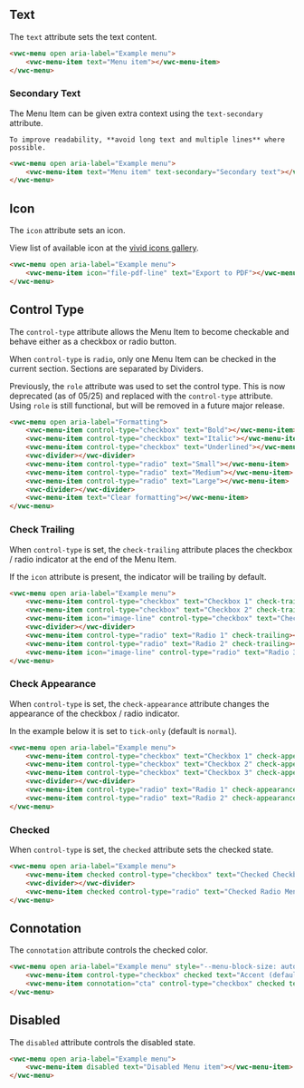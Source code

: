## Text

The `text` attribute sets the text content.

```html preview 100px
<vwc-menu open aria-label="Example menu">
	<vwc-menu-item text="Menu item"></vwc-menu-item>
</vwc-menu>
```

### Secondary Text

The Menu Item can be given extra context using the `text-secondary` attribute.

<vwc-note connotation="information">
	<vwc-icon slot="icon" name="info-line" label="Note:"></vwc-icon>

    To improve readability, **avoid long text and multiple lines** where possible.

</vwc-note>

```html preview 150px
<vwc-menu open aria-label="Example menu">
	<vwc-menu-item text="Menu item" text-secondary="Secondary text"></vwc-menu-item>
</vwc-menu>
```

## Icon

The `icon` attribute sets an icon.

View list of available icon at the [vivid icons gallery](/icons/icons-gallery/).

<!-- Uncomment when Icon slot is implemented
<vwc-note connotation="warning" headline="Deprecated Prop: icon">
	<vwc-icon slot="icon" name="warning-line" label="Warning:"></vwc-icon>

The `icon` prop is deprecated (as of 05/25) and directly replaced with `icon` slot. `icon` is still functional in the component but will be removed in a future major release. This will be communicated when it's removal becomes a release candidate at the end of the support period.

</vwc-note>
-->

```html preview 100px
<vwc-menu open aria-label="Example menu">
	<vwc-menu-item icon="file-pdf-line" text="Export to PDF"></vwc-menu-item>
</vwc-menu>
```

## Control Type

The `control-type` attribute allows the Menu Item to become checkable and behave either as a checkbox or radio button.

When `control-type` is `radio`, only one Menu Item can be checked in the current section. Sections are separated by Dividers.

<vwc-note connotation="warning" headline="Deprecated Prop: role">
	<vwc-icon slot="icon" name="warning-line" label="Warning:"></vwc-icon>

Previously, the `role` attribute was used to set the control type. This is now deprecated (as of 05/25) and replaced with the `control-type` attribute. Using `role` is still functional, but will be removed in a future major release.

</vwc-note>

```html preview 330px
<vwc-menu open aria-label="Formatting">
	<vwc-menu-item control-type="checkbox" text="Bold"></vwc-menu-item>
	<vwc-menu-item control-type="checkbox" text="Italic"></vwc-menu-item>
	<vwc-menu-item control-type="checkbox" text="Underlined"></vwc-menu-item>
	<vwc-divider></vwc-divider>
	<vwc-menu-item control-type="radio" text="Small"></vwc-menu-item>
	<vwc-menu-item control-type="radio" text="Medium"></vwc-menu-item>
	<vwc-menu-item control-type="radio" text="Large"></vwc-menu-item>
	<vwc-divider></vwc-divider>
	<vwc-menu-item text="Clear formatting"></vwc-menu-item>
</vwc-menu>
```

### Check Trailing

When `control-type` is set, the `check-trailing` attribute places the checkbox / radio indicator at the end of the Menu Item.

<vwc-note connotation="information">
	<vwc-icon slot="icon" name="info-line" label="Note:"></vwc-icon>

If the `icon` attribute is present, the indicator will be trailing by default.

</vwc-note>

```html preview 280px
<vwc-menu open aria-label="Example menu">
	<vwc-menu-item control-type="checkbox" text="Checkbox 1" check-trailing></vwc-menu-item>
	<vwc-menu-item control-type="checkbox" text="Checkbox 2" check-trailing></vwc-menu-item>
	<vwc-menu-item icon="image-line" control-type="checkbox" text="Checkbox 3"></vwc-menu-item>
	<vwc-divider></vwc-divider>
	<vwc-menu-item control-type="radio" text="Radio 1" check-trailing></vwc-menu-item>
	<vwc-menu-item control-type="radio" text="Radio 2" check-trailing></vwc-menu-item>
	<vwc-menu-item icon="image-line" control-type="radio" text="Radio 3"></vwc-menu-item>
</vwc-menu>
```

### Check Appearance

When `control-type` is set, the `check-appearance` attribute changes the appearance of the checkbox / radio indicator.

In the example below it is set to `tick-only` (default is `normal`).

```html preview 250px
<vwc-menu open aria-label="Example menu">
	<vwc-menu-item control-type="checkbox" text="Checkbox 1" check-appearance="tick-only" checked></vwc-menu-item>
	<vwc-menu-item control-type="checkbox" text="Checkbox 2" check-appearance="tick-only" checked></vwc-menu-item>
	<vwc-menu-item control-type="checkbox" text="Checkbox 3" check-appearance="tick-only"></vwc-menu-item>
	<vwc-divider></vwc-divider>
	<vwc-menu-item control-type="radio" text="Radio 1" check-appearance="tick-only"></vwc-menu-item>
	<vwc-menu-item control-type="radio" text="Radio 2" check-appearance="tick-only" checked></vwc-menu-item>
</vwc-menu>
```

### Checked

When `control-type` is set, the `checked` attribute sets the checked state.

```html preview 100px
<vwc-menu open aria-label="Example menu">
	<vwc-menu-item checked control-type="checkbox" text="Checked Checkbox Menu Item"></vwc-menu-item>
	<vwc-divider></vwc-divider>
	<vwc-menu-item checked control-type="radio" text="Checked Radio Menu Item"></vwc-menu-item>
</vwc-menu>
```

## Connotation

The `connotation` attribute controls the checked color.

```html preview 110px
<vwc-menu open aria-label="Example menu" style="--menu-block-size: auto;">
	<vwc-menu-item control-type="checkbox" checked text="Accent (default)"></vwc-menu-item>
	<vwc-menu-item connotation="cta" control-type="checkbox" checked text="CTA"></vwc-menu-item>
</vwc-menu>
```

## Disabled

The `disabled` attribute controls the disabled state.

```html preview 100px
<vwc-menu open aria-label="Example menu">
	<vwc-menu-item disabled text="Disabled Menu item"></vwc-menu-item>
</vwc-menu>
```
